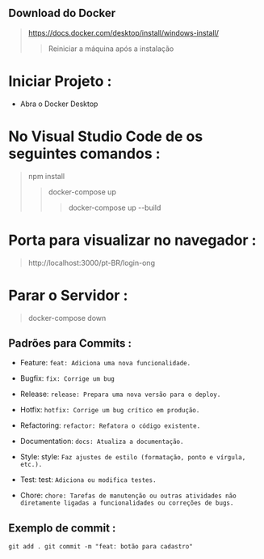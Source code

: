 ## Download do Docker 

> https://docs.docker.com/desktop/install/windows-install/
>> Reiniciar a máquina após a instalação

# Iniciar Projeto : 

- Abra o Docker Desktop

# No Visual Studio Code de os seguintes comandos :

>  npm install
>> docker-compose up
>>> docker-compose up --build

# Porta para visualizar no navegador :

> http://localhost:3000/pt-BR/login-ong

# Parar o Servidor : 
> docker-compose down

## Padrões para Commits :

- Feature:  `feat: Adiciona uma nova funcionalidade.`

- Bugfix: `fix: Corrige um bug`

- Release: `release: Prepara uma nova versão para o deploy.`

- Hotfix: `hotfix: Corrige um bug crítico em produção.`

- Refactoring: `refactor: Refatora o código existente.`

- Documentation: `docs: Atualiza a documentação.`

- Style: style: `Faz ajustes de estilo (formatação, ponto e vírgula, etc.).`

- Test: test: `Adiciona ou modifica testes.`

- Chore: `chore: Tarefas de manutenção ou outras atividades não diretamente ligadas a funcionalidades ou correções de bugs.`

## Exemplo de commit :


`git add .
git commit -m "feat: botão para cadastro"`
